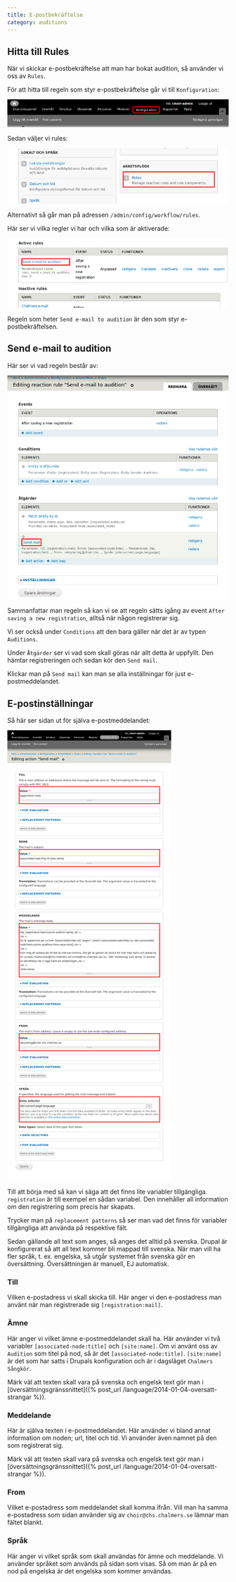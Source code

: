 ```yaml
---
title: E-postbekräftelse
category: auditions
---
```


## Hitta till Rules

När vi skickar e-postbekräftelse att man har bokat audition, så använder vi oss av `Rules`.

För att hitta till regeln som styr e-postbekräftelse går vi till `Konfiguration`:

[![Välj Konfiguration](/images/configuration.png)](/images/configuration.png)

Sedan väljer vi rules:

[![Välj Rules](/images/rules.png)](/images/rules.png)

Alternativt så går man på adressen `/admin/config/workflow/rules`.

Här ser vi vilka regler vi har och vilka som är aktiverade:

[![Välj regeln 'Send e-mail to audition'](/images/rules_email.png)](/images/rules_email.png)

Regeln som heter `Send e-mail to audition` är den som styr e-postbekräftelsen.

## Send e-mail to audition

Här ser vi vad regeln består av:

[![Sammanfattning av regeln](/images/rules_email_summary.png)](/images/rules_email_summary.png)

Sammanfattar man regeln så kan vi se att regeln sätts igång av event `After saving a new registration`, alltså när någon registrerar sig.

Vi ser också under `Conditions` att den bara gäller när det är av typen `Auditions`.

Under `Åtgärder` ser vi vad som skall göras när allt detta är uppfyllt. Den hämtar registreringen och sedan kör den `Send mail`.

Klickar man på `Send mail` kan man se alla inställningar för just e-postmeddelandet.

## E-postinställningar

Så här ser sidan ut för själva e-postmeddelandet:

[![Inställningar skicka e-post](/images/rules_email_settings.png)](/images/rules_email_settings.png)

Till att börja med så kan vi säga att det finns lite variabler tillgängliga. `registration` är till exempel en sådan variabel. Den innehåller all information om den registrering som precis har skapats.

Trycker man på `replacement patterns` så ser man vad det finns för variabler tillgängliga att använda på respektive fält.

Sedan gällande all text som anges, så anges det alltid på svenska. Drupal är konfigurerat så att all text kommer bli mappad till svenska. När man vill ha fler språk, t. ex. engelska, så utgår systemet från svenska gör en översättning. Översättningen är manuell, EJ automatisk.

### Till

Vilken e-postadress vi skall skicka till. Här anger vi den e-postadress man använt när man registrerade sig `[registration:mail]`.

### Ämne

Här anger vi vilket ämne e-postmeddelandet skall ha. Här använder vi två variabler `[associated-node:title]` och `[site:name]`. Om vi använt oss av `Audition` som titel på nod, så är det `[associated-node:title]`. `[site:name]` är det som har satts i Drupals konfiguration och är i dagsläget `Chalmers Sångkör`.

Märk väl att texten skall vara på svenska och engelsk text gör man i [översättningsgränssnittet]({% post_url /language/2014-01-04-oversatt-strangar %}).

### Meddelande

Här är själva texten i e-postmeddelandet. Här använder vi bland annat information om noden; url, titel och tid. Vi använder även namnet på den som registrerat sig.

Märk väl att texten skall vara på svenska och engelsk text gör man i [översättningsgränssnittet]({% post_url /language/2014-01-04-oversatt-strangar %}).

### From

Vilket e-postadress som meddelandet skall komma ifrån. Vill man ha samma e-postadress som sidan använder sig av `choir@chs.chalmers.se` lämnar man fältet blankt.

### Språk

Här anger vi vilket språk som skall användas för ämne och meddelande. Vi använder språket som används på sidan som visas. Så om man är på en nod på engelska är det engelska som kommer användas.
